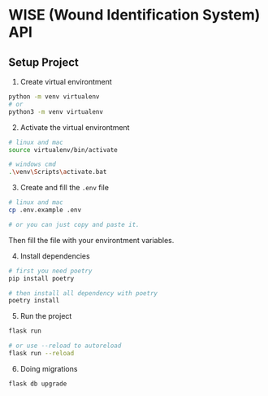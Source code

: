 # WISE (Wound Identification System) API

## Setup Project

1. Create virtual environtment

```bash
python -m venv virtualenv
# or
python3 -m venv virtualenv
```

2. Activate the virtual environtment

```bash
# linux and mac
source virtualenv/bin/activate

# windows cmd
.\venv\Scripts\activate.bat
```

3. Create and fill the `.env` file

```bash
# linux and mac
cp .env.example .env

# or you can just copy and paste it.
```

Then fill the file with your environtment variables.

4. Install dependencies

```bash
# first you need poetry
pip install poetry

# then install all dependency with poetry
poetry install
```

5. Run the project

```bash
flask run

# or use --reload to autoreload
flask run --reload
```

6. Doing migrations

```bash
flask db upgrade
```
